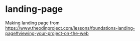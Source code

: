 # landing-page
Making landing page from https://www.theodinproject.com/lessons/foundations-landing-page#viewing-your-project-on-the-web

